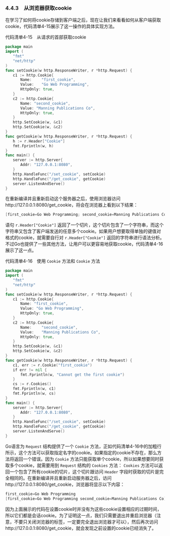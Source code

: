 ### 4.4.3　从浏览器获取cookie

在学习了如何将cookie存储到客户端之后，现在让我们来看看如何从客户端获取cookie，代码清单4-15展示了这一操作的具体实现方法。

代码清单4-15　从请求的首部获取cookie

```go
package main
import (
　　"fmt"
　　"net/http"
)
func setCookie(w http.ResponseWriter, r *http.Request) {
　　c1 := http.Cookie{
　　　　Name:　　 "first_cookie",
　　　　Value:　　"Go Web Programming",
　　　　HttpOnly: true,
　　}
　　c2 := http.Cookie{
　　　　Name: "second_cookie",
　　　　Value: "Manning Publications Co",
　　　　HttpOnly: true,
　　}
　　http.SetCookie(w, &c1)
　　http.SetCookie(w, &c2)
}
func getCookie(w http.ResponseWriter, r *http.Request) {
　　h := r.Header["Cookie"]
　　fmt.Fprintln(w, h)
}
func main() {
　　server := http.Server{
　　　　Addr: "127.0.0.1:8080",
　　}
　　http.HandleFunc("/set_cookie", setCookie)
　　http.HandleFunc("/get_cookie", getCookie)
　　server.ListenAndServe()
}
```

在重新编译并且重新启动这个服务器之后，使用浏览器访问http://127.0.0.1:8080/get_cookie，将会在浏览器上看到以下结果：

```go
[first_cookie=Go Web Programming; second_cookie=Manning Publications Co]
```

语句 `r.Header["Cookie"]` 返回了一个切片，这个切片包含了一个字符串，而这个字符串又包含了客户端发送的任意多个cookie。如果用户想要取得单独的键值对格式的cookie，就需要自行对 `r.Header["Cookie"]` 返回的字符串进行语法分析。不过Go也提供了一些其他方法，让用户可以更容易地获取cookie，代码清单4-16展示了这一点。

代码清单4-16　使用 `Cookie` 方法和 `Cookie` 方法

```go
package main
import (
　　"fmt"
　　"net/http"
)
func setCookie(w http.ResponseWriter, r *http.Request) {
　　c1 := http.Cookie{
　　　　Name: "first_cookie",
　　　　Value: "Go Web Programming",
　　　　HttpOnly: true,
　　}
　　c2 := http.Cookie{
　　　　Name:　　 "second_cookie",
　　　　Value:　　"Manning Publications Co",
　　　　HttpOnly: true,
　　}
　　http.SetCookie(w, &c1)
　　http.SetCookie(w, &c2)
}
func getCookie(w http.ResponseWriter, r *http.Request) {
　　c1, err := r.Cookie("first_cookie")
　　if err != nil {
　　　　fmt.Fprintln(w, "Cannot get the first cookie")
　　}
　　cs := r.Cookies()
　　fmt.Fprintln(w, c1)
　　fmt.Fprintln(w, cs)
}
func main() {
　　server := http.Server{
　　　　Addr: "127.0.0.1:8080",
　　}
　　http.HandleFunc("/set_cookie", setCookie)
　　http.HandleFunc("/get_cookie", getCookie)
　　server.ListenAndServe()
}
```

Go语言为 `Request` 结构提供了一个 `Cookie` 方法，正如代码清单4-16中的加粗行所示，这个方法可以获取指定名字的cookie。如果指定的cookie不存在，那么方法将返回一个错误。因为 `Cookie` 方法只能获取单个cookie，所以如果想要同时获取多个cookie，就需要用到 `Request` 结构的 `Cookies` 方法： `Cookies` 方法可以返回一个包含了所有cookie的切片，这个切片跟访问 `Header` 字段时获取的切片是完全相同的。在重新编译并且重新启动服务器之后，访问http://127.0.0.1:8080/get_cookie，浏览器将显示以下内容：

```go
first_cookie=Go Web Programming
[first_cookie=Go Web Programming second_cookie=Manning Publications Co]
```

因为上面展示的代码在设置cookie时并没有为这些cookie设置相应的过期时间，所以它们都是会话cookie。为了证明这一点，我们只需要退出并重启浏览器（注意，不要只关闭浏览器的标签，一定要完全退出浏览器才可以），然后再次访问http://127.0.0.1:8080/get_cookie，就会发现之前设置的cookie已经消失了。

